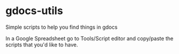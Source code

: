 # gdocs-utils
Simple scripts to help you find things in gdocs

In a Google Spreadsheet go to Tools/Script editor and copy/paste the scripts that you'd like to have.
